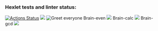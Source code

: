 ### Hexlet tests and linter status:
[![Actions Status](https://github.com/Maron4ik/php-project-lvl1/workflows/hexlet-check/badge.svg)](https://github.com/Maron4ik/php-project-lvl1/actions)
<a href="https://codeclimate.com/github/codeclimate/codeclimate/maintainability"><img src="https://api.codeclimate.com/v1/badges/a99a88d28ad37a79dbf6/maintainability" /></a>
![Greet everyone](https://github.com/github/docs/actions/workflows/main.yml/badge.svg)
Brain-even
<a href="https://asciinema.org/a/431549" target="_blank"><img src="https://asciinema.org/a/431549.svg" /></a>
Brain-calc
<a href="https://asciinema.org/a/il7rc8J6spJXa2PAZ1OuMM6cS" target="_blank"><img src="https://asciinema.org/a/il7rc8J6spJXa2PAZ1OuMM6cS.svg" /></a>
Brain-gcd
<a href="https://asciinema.org/a/V2DcaRWV3aXH57xt8RecGuouC" target="_blank"><img src="https://asciinema.org/a/V2DcaRWV3aXH57xt8RecGuouC.svg" /></a>